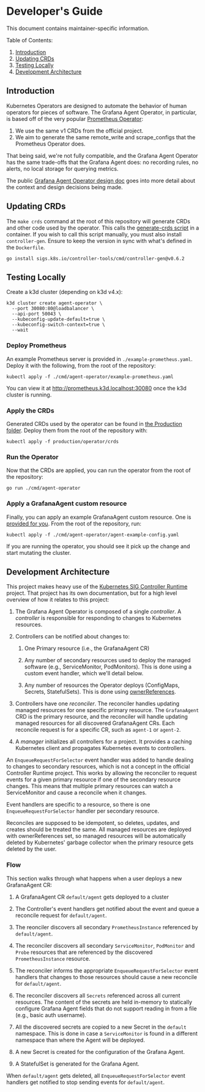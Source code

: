 # Developer's Guide

This document contains maintainer-specific information.

Table of Contents:

1. [Introduction](#introduction)
2. [Updating CRDs](#updating-crds)
3. [Testing Locally](#testing-locally)
4. [Development Architecture](#development-architecture)

## Introduction

Kubernetes Operators are designed to automate the behavior of human operators
for pieces of software. The Grafana Agent Operator, in particular, is based off
of the very popular [Prometheus
Operator](https://github.com/prometheus-operator/prometheus-operator):

1. We use the same v1 CRDs from the official project.
2. We aim to generate the same remote_write and scrape_configs that the
   Prometheus Operator does.

That being said, we're not fully compatible, and the Grafana Agent Operator has
the same trade-offs that the Grafana Agent does: no recording rules, no alerts,
no local storage for querying metrics.

The public [Grafana Agent Operator design
doc](https://docs.google.com/document/d/1nlwhJLspTkkm8vLgrExJgf02b9GCAWv_Ci_a9DliI_s)
goes into more detail about the context and design decisions being made.

## Updating CRDs

The `make crds` command at the root of this repository will generate CRDs and
other code used by the operator. This calls the [generate-crds
script](../../tools/generate-crds.bash) in a container. If you wish to call this
script manually, you must also install `controller-gen`.
Ensure to keep the version in sync with what's defined in the `Dockerfile`.

```
go install sigs.k8s.io/controller-tools/cmd/controller-gen@v0.6.2
```

## Testing Locally

Create a k3d cluster (depending on k3d v4.x):

```
k3d cluster create agent-operator \
  --port 30080:80@loadbalancer \
  --api-port 50043 \
  --kubeconfig-update-default=true \
  --kubeconfig-switch-context=true \
  --wait
```

### Deploy Prometheus

An example Prometheus server is provided in `./example-prometheus.yaml`. Deploy
it with the following, from the root of the repository:

```
kubectl apply -f ./cmd/agent-operator/example-prometheus.yaml
```

You can view it at http://prometheus.k3d.localhost:30080 once the k3d cluster is
running.

### Apply the CRDs

Generated CRDs used by the operator can be found in [the Production
folder](../../production/operator/crds). Deploy them from the root of the
repository with:

```
kubectl apply -f production/operator/crds
```

### Run the Operator

Now that the CRDs are applied, you can run the operator from the root of the
repository:

```
go run ./cmd/agent-operator
```

### Apply a GrafanaAgent custom resource

Finally, you can apply an example GrafanaAgent custom resource. One is [provided
for you](../../cmd/agent-operator/agent-example-config.yaml). From the root of the repository, run:

```
kubectl apply -f ./cmd/agent-operator/agent-example-config.yaml
```

If you are running the operator, you should see it pick up the change and start
mutating the cluster.

## Development Architecture

This project makes heavy use of the [Kubernetes SIG Controller
Runtime](https://pkg.go.dev/sigs.k8s.io/controller-runtime) project. That
project has its own documentation, but for a high level overview of how it
relates to this project:

1. The Grafana Agent Operator is composed of a single _controller_. A
   _controller_ is responsible for responding to changes to Kubernetes resources.

2. Controllers can be notified about changes to:

   1. One Primary resource (i.e., the GrafanaAgent CR)

   2. Any number of secondary resources used to deploy the managed software
      (e.g., ServiceMonitor, PodMonitors). This is done using a custom event
      handler, which we'll detail below.

   3. Any number of resources the Operator deploys (ConfigMaps, Secrets,
      StatefulSets). This is done using
      [ownerReferences](https://kubernetes.io/docs/concepts/workloads/controllers/garbage-collection/#owners-and-dependents).

3. Controllers have one _reconciler_. The reconciler handles updating managed
   resources for one specific primary resource. The `GrafanaAgent` CRD is
   the primary resource, and the reconciler will handle updating managed
   resources for all discovered GrafanaAgent CRs. Each reconcile request is for
   a specific CR, such as `agent-1` or `agent-2`.

4. A _manager_ initializes all controllers for a project. It provides a caching
   Kubernetes client and propagates Kubernetes events to controllers.

An `EnqueueRequestForSelector` event handler was added to handle dealing to
changes to secondary resources, which is not a concept in the official
Controller Runtime project. This works by allowing the reconciler to request
events for a given primary resource if one of the secondary resource changes.
This means that multiple primary resources can watch a ServiceMonitor and cause
a reconcile when it changes.

Event handlers are specific to a resource, so there is one
`EnqueueRequestForSelector` handler per secondary resource.

Reconciles are supposed to be idempotent, so deletes, updates, and creates
should be treated the same. All managed resources are deployed with
ownerReferences set, so managed resources will be automatically deleted by
Kubernetes' garbage collector when the primary resource gets deleted by the
user.

### Flow

This section walks through what happens when a user deploys a new GrafanaAgent
CR:

1. A GrafanaAgent CR `default/agent` gets deployed to a cluster

2. The Controller's event handlers get notified about the event and queue a
   reconcile request for `default/agent`.

3. The reonciler discovers all secondary `PrometheusInstance` referenced by
   `default/agent`.

4. The reconciler discovers all secondary `ServiceMonitor`, `PodMonitor` and
   `Probe` resources that are referenced by the discovered `PrometheusInstance`
   resource.

5. The reconciler informs the appropriate `EnqueueRequestForSelector` event
   handlers that changes to those resources should cause a new reconcile for
   `default/agent`.

6. The reconciler discovers all `Secrets` referenced across all current
   resources. The content of the secrets are held in-memory to statically
   configure Grafana Agent fields that do not support reading in from a file
   (e.g., basic auth username).

7. All the discovered secrets are copied to a new Secret in the `default`
   namespace. This is done in case a `ServiceMonitor` is found in a different
   namespace than where the Agent will be deployed.

8. A new Secret is created for the configuration of the Grafana Agent.

9. A StatefulSet is generated for the Grafana Agent.

When `default/agent` gets deleted, all `EnqueueRequestForSelector` event
handlers get notified to stop sending events for `default/agent`.


